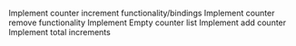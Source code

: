 Implement counter increment functionality/bindings
Implement counter remove functionality
Implement Empty counter list
Implement add counter
Implement total increments